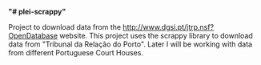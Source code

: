 <b>"# plei-scrappy"</b>

Project to download data from the http://www.dgsi.pt/jtrp.nsf?OpenDatabase website.
This project uses the scrappy library to download data from "Tribunal da Relação do Porto". Later I will be working with data from different Portuguese Court Houses.
